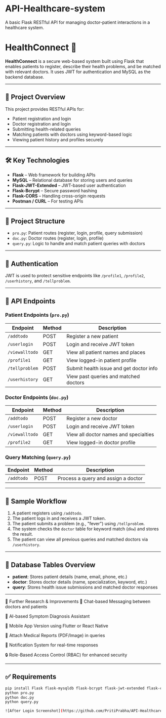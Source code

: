 # API-Healthcare-system
A basic Flask RESTful API for managing doctor-patient interactions in a healthcare system.
# HealthConnect 🏥

**HealthConnect** is a secure web-based system built using Flask that enables patients to register, describe their health problems, and be matched with relevant doctors. It uses JWT for authentication and MySQL as the backend database.

---

## 🚀 Project Overview

This project provides RESTful APIs for:

- Patient registration and login
- Doctor registration and login
- Submitting health-related queries
- Matching patients with doctors using keyword-based logic
- Viewing patient history and profiles securely

---

## 🛠️ Key Technologies

- **Flask** – Web framework for building APIs
- **MySQL** – Relational database for storing users and queries
- **Flask-JWT-Extended** – JWT-based user authentication
- **Flask-Bcrypt** – Secure password hashing
- **Flask-CORS** – Handling cross-origin requests
- **Postman / CURL** – For testing APIs

---

## 📁 Project Structure

- `pro.py`: Patient routes (register, login, profile, query submission)
- `doc.py`: Doctor routes (register, login, profile)
- `query.py`: Logic to handle and match patient queries with doctors

---

## 🔐 Authentication

JWT is used to protect sensitive endpoints like `/profile1`, `/profile2`, `/userhistory`, and `/tellproblem`.

---

## 📌 API Endpoints

### Patient Endpoints (`pro.py`)
| Endpoint         | Method | Description                             |
|------------------|--------|-----------------------------------------|
| `/addtodo`       | POST   | Register a new patient                  |
| `/userlogin`     | POST   | Login and receive JWT token             |
| `/viewalltodo`   | GET    | View all patient names and places       |
| `/profile1`      | GET    | View logged-in patient profile          |
| `/tellproblem`   | POST   | Submit health issue and get doctor info |
| `/userhistory`   | GET    | View past queries and matched doctors   |

### Doctor Endpoints (`doc.py`)
| Endpoint         | Method | Description                             |
|------------------|--------|-----------------------------------------|
| `/addtodo`       | POST   | Register a new doctor                   |
| `/userlogin`     | POST   | Login and receive JWT token             |
| `/viewalltodo`   | GET    | View all doctor names and specialties   |
| `/profile2`      | GET    | View logged-in doctor profile           |

### Query Matching (`query.py`)
| Endpoint         | Method | Description                             |
|------------------|--------|-----------------------------------------|
| `/addtodo`       | POST   | Process a query and assign a doctor     |

---

## 🧪 Sample Workflow

1. A patient registers using `/addtodo`.
2. The patient logs in and receives a JWT token.
3. The patient submits a problem (e.g., "fever") using `/tellproblem`.
4. The system checks the `doctor` table for keyword match (`dkw`) and stores the result.
5. The patient can view all previous queries and matched doctors via `/userhistory`.

---

## 📌 Database Tables Overview

- **patient**: Stores patient details (name, email, phone, etc.)
- **doctor**: Stores doctor details (name, specialization, keyword, etc.)
- **query**: Stores health issue submissions and matched doctor responses

---

🔭 Further Research & Improvements
💬 Chat-based Messaging between doctors and patients

🤖 AI-based Symptom Diagnosis Assistant

📱 Mobile App Version using Flutter or React Native

🩻 Attach Medical Reports (PDF/Image) in queries

📢 Notification System for real-time responses

🔒 Role-Based Access Control (RBAC) for enhanced security

---

## ✅ Requirements

```bash
pip install Flask flask-mysqldb flask-bcrypt flask-jwt-extended flask-cors
python pro.py
python doc.py
python query.py

![After Login Screenshot](https://github.com/PritiPrabha/API-Healthcare-system/blob/main/after_login.jpg?raw=true)

